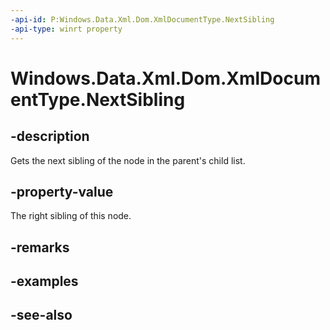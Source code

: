 ----api-id: P:Windows.Data.Xml.Dom.XmlDocumentType.NextSibling
-api-type: winrt property
---<!-- Property syntaxpublic Windows.Data.Xml.Dom.IXmlNode NextSibling { get; }--># Windows.Data.Xml.Dom.XmlDocumentType.NextSibling## -descriptionGets the next sibling of the node in the parent's child list.## -property-valueThe right sibling of this node.## -remarks## -examples## -see-also